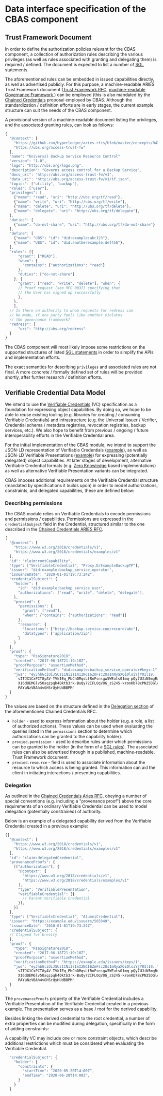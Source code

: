 Data interface specification of the CBAS component
===============================================

## Trust Framework Document
In order to define the authorization policies relevant for the CBAS component, a collection of authorization rules describing the various privileges (as well as rules associated with granting and delegating them) is required / defined. The document is expected to list a number of [SGL](https://github.com/evernym/sgl) statements.

The aforementioned rules can be embedded in issued capabilities directly, as well as advertised publicly. For this purpose, a machine-readable ARIES Trust Framework document ([Trust Framework RFC](https://github.com/hyperledger/aries-rfcs/blob/master/concepts/0103-indirect-identity-control/guardianship-sample/trust-framework.md), [machine-readable Governance Framework ](https://github.com/hyperledger/aries-rfcs/blob/master/concepts/0430-machine-readable-governance-frameworks/README.md#field-details)) can be employed (this is also mandated by the [Chained Credentials](https://github.com/hyperledger/aries-rfcs/tree/33dc2a8b3235a54ecb483f6020bb20b977918978/concepts/0104-chained-credentials#reference) proposal employed by CBAS. Although the standardization / definition efforts are in early stages, the current example structure can suit the needs of the CBAS component.

A provisional version of a machine-readable document listing the privileges, and the associated granting rules, can look as follows:

```javascript
{
  "@context": [
    "https://github.com/hyperledger/aries-rfcs/blob/master/concepts/0430-machine-readable-governance-frameworks/context.jsonld", 
    "https://ubs.org/access-trust-fw"
  ],
  "name": "Universal Backup Service Resource Control"
  "version": "1.0",
  "logo": "http://ubs.org/logo.png",
  "description": "Governs access control for a Backup Service",
  "docs_uri": "http://ubs.org/access-trust-fw/v1",
  "data_uri": "http://ubs.org/access-trust-fw/v1/tf.json",
  "topics": ["utility", "backup"],
  "roles": ["user"],
  "privileges": [
    {"name": "read", "uri": "http://ubs.org/tf/read"},
    {"name": "write", "uri": "http://ubs.org/tf/write"},
    {"name": "delete", "uri": "http://ubs.org/tf/delete"},
    {"name": "delegate", "uri": "http://ubs.org/tf/delegate"},
  ],
  "duties": [
    {"name": "do-not-share", "uri": "http://ubs.org/tf/do-not-share"}
  ],
  "define": [
    {"name": "UBS": "id": "did:example:abc123"},
    {"name": "UBS": "id": "did:anotherexample:def456"},
  ],
  "rules": [{
      "grant": ["READ"], 
      "when": {
        "contains": {"authorizations": "read"}
      },
      "duties": ["do-not-share"]
    }, {
      "grant": ["read", "write", "delete"], "when": {
      // Proof request (see RFC 0037) specifying that
      // the User has signed up successfully
      },
    },
    ],
  // Is there an authority to whom requests for redress can
  // be made, if one party feels like another violates
  // the governance framework? 
  "redress": {
      "uri": "http://ubs.org/redress"
  }
}
```

The CBAS component will most likely impose some restrictions on the supported structures of listed [SGL statements](https://github.com/evernym/sgl) in order to simplify the APIs and implementation efforts. 

The exact semantics for describing `privileges` and associated rules are not final. A more concrete / formally defined set of rules will be provided shortly, after further research / definition efforts.

## Verifiable Credential Data Model

We intend to use the [Verifiable Credentials](https://www.w3.org/TR/vc-data-model/) (VC) specification as a foundation for expressing object capabilities. By doing so, we hope to be able to reuse existing tooling (e.g. libraries for creating / consuming Verifiable Credentials) and infrastructure (e.g. the Universal Issuer / Verifier, Credential schema / metadata registries, revocation registries, backup services, etc.). We also hope to benefit from previous / ongoing / future interoperability efforts in the Verifiable Credential area.

For the initial implementation of the CBAS module, we intend to support the JSON-LD representation of Verifiable Credentials ([example](https://www.w3.org/TR/vc-data-model/#example-1-a-simple-example-of-a-verifiable-credential)), as well
as JSON-LD Verifiable Presentations ([example](https://www.w3.org/TR/vc-data-model/#example-2-a-simple-example-of-a-verifiable-presentation)) for expressing (potentially delegated) object capabilities. At later stages of development, alternative Verifiable Credential formats (e.g. [Zero Knowledge](https://www.w3.org/TR/vc-data-model/#zero-knowledge-proofs) based implementations) as well as alternative Verifiable Presentation variants can be integrated.

CBAS imposes additional requirements on the Verifiable Credential structure (mandated by specifications it builds upon) in order to model authorizations, constraints, and delegated capabilities, these are defined below:

### Describing permissions

The CBAS module relies on Verifiable Credentials to encode permissions and permissions / capabilities. Permissions are expressed in the `credentialSubject` field in the Credential, structured similar to the one described in the [Chained Credentials ARIES RFC](https://github.com/hyperledger/aries-rfcs/tree/33dc2a8b3235a54ecb483f6020bb20b977918978/concepts/0104-chained-credentials#reference).


```javascript
{
  "@context": [
    "https://www.w3.org/2018/credentials/v1",
    "https://www.w3.org/2018/credentials/examples/v1"
  ],
  "id": "claim:rootCapability",
  "type": ["VerifiableCredential", "Proxy.D/ExampleBackupTF"],
  "issuer": "did:example:backup_service_operator",
  "issuanceDate": "2020-01-01T19:73:24Z",
  "credentialSubject": {
    "holder": {
      "id": "did:example:backup_service_user",
      "authorizations": ["read", "write", "delete", "delegate"],
    },
    "proxied": {
      "permissions": {
        "grant": ["read"],
        "when": {"contains": {"authorizations": "read"}}
      },
      "resource": {
        "locations": ["http://backup-service.com/record/abc"],
        "datatypes": ['application/zip']
      }
    }
  },
  "proof": {
    "type": "RsaSignature2018",
    "created": "2017-06-18T21:19:10Z",
    "proofPurpose": "assertionMethod",
    "verificationMethod": "did:example:backup_service_operator#keys-1",
    "jws": "eyJhbGciOiJSUzI1NiIsImI2NCI6ZmFsc2UsImNyaXQiOlsiYjY0Il19..TCYt5X
      sITJX1CxPCT8yAV-TVkIEq_PbChOMqsLfRoPsnsgw5WEuts01mq-pQy7UJiN5mgRxD-WUc
      X16dUEMGlv50aqzpqh4Qktb3rk-BuQy72IFLOqV0G_zS245-kronKb78cPN25DGlcTwLtj
      PAYuNzVBAh4vGHSrQyHUdBBPM"
  }
}
```

The values are based on the structure defined in the [Delegation section](https://github.com/hyperledger/aries-rfcs/tree/33dc2a8b3235a54ecb483f6020bb20b977918978/concepts/0104-chained-credentials#delegating-permissions) of the aforementioned Chained Credentials RFC.

- `holder` - used to express information about the holder (e.g. a role, a list of authorized actions). These values can be used when evaluating the queries listed in the `permissions` section to determine which authorizations can be granted to the capability holder).
- `proxied.permission` - used to describe rules under which permissions can be granted to the holder (in the form of a [SGL rules](https://github.com/evernym/sgl)). The associated rules can also be advertised through in a published, machine-readable, Trust Framework document. 
- `proxied.resource` - field is used to associate information about the resource to which access is being granted. This information can aid the client in initiating interactions / presenting capabilities.

### Delegation

As outlined in the [Chained Credentials Aries RFC](https://github.com/hyperledger/aries-rfcs/tree/33dc2a8b3235a54ecb483f6020bb20b977918978/concepts/0104-chained-credentials#special-sauce), obeying a number of special conventions (e.g. including a "provenance proof") above the core requirements of an ordinary Verifiable Credential can be used to model delegation (potentially constrained) of authority.

Below is an example of a delegated capability derived from the Verifiable Credential created in a previous example:

```javascript
{{
  "@context": [
    "https://www.w3.org/2018/credentials/v1",
    "https://www.w3.org/2018/credentials/examples/v1"
  ],
  "id": "claim:delegatedCredential",
  "provenanceProofs": {
    [["authorization"], {
      "@context": [
        "https://www.w3.org/2018/credentials/v1",
        "https://www.w3.org/2018/credentials/examples/v1"
      ],
      "type": "VerifiablePresentation",
      "verifiableCredential": [{
        // Parent Verifiable Credential
      }],
    }]
  },
  "type": ["VerifiableCredential", "AlumniCredential"],
  "issuer": "https://example.edu/issuers/565049",
  "issuanceDate": "2010-01-01T19:73:24Z",
  "credentialSubject": {
  // Clipped for brevity
  },
  "proof": {
    "type": "RsaSignature2018",
    "created": "2017-06-18T21:19:10Z",
    "proofPurpose": "assertionMethod",
    "verificationMethod": "https://example.edu/issuers/keys/1",
    "jws": "eyJhbGciOiJSUzI1NiIsImI2NCI6ZmFsc2UsImNyaXQiOlsiYjY0Il19..TCYt5X
      sITJX1CxPCT8yAV-TVkIEq_PbChOMqsLfRoPsnsgw5WEuts01mq-pQy7UJiN5mgRxD-WUc
      X16dUEMGlv50aqzpqh4Qktb3rk-BuQy72IFLOqV0G_zS245-kronKb78cPN25DGlcTwLtj
      PAYuNzVBAh4vGHSrQyHUdBBPM"
  }
}
```

The `provenanceProofs` property of the Verifiable Credential includes a Verifiable Presentation of the Verifiable Credential created in a previous example. The presentation serves as a base / root for the derived capability.

Besides linking the derived credential to the root credential, a number of extra properties can be modified during delegation, specifically in the form of adding constraints:

A capability VC may include one or more constraint objects, which describe additional restrictions which must be considered when evaluating the Verifiable Credential.

```javascript
  "credentialSubject": {
    "holder": {
      "constraints": {
        "startTime": "2020-05-20T14:00Z",
        "endTime": "2020-06-20T14:00Z",
      }
    }
  }
```
